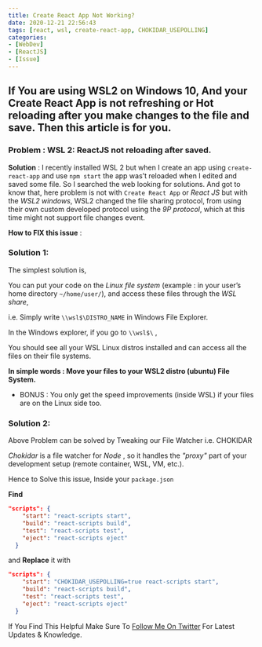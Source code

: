 ```yaml
---
title: Create React App Not Working?
date: 2020-12-21 22:56:43
tags: [react, wsl, create-react-app, CHOKIDAR_USEPOLLING]
categories:
- [WebDev]
- [ReactJS]
- [Issue]
---
```


## If You are using WSL2 on Windows 10, And your Create React App is not refreshing or Hot reloading after you make changes to the file and save. Then this article is for you.

### Problem : **WSL 2: ReactJS not reloading after saved.**


**Solution** : I recently installed WSL 2 but when I create an app using ```create-react-app``` and use ```npm start``` the app was’t reloaded when I edited and saved some file. So I searched the web looking for solutions. And got to know that, here problem is not with ```Create React App``` or *React JS* but with the *WSL2 windows*, WSL2 changed the file sharing protocol, from using their own custom developed protocol using the *9P protocol*, which at this time might not support file changes event. 


**How to FIX this issue** :

### **Solution 1**:

The simplest solution is, 

You can put your code on the *Linux file system* 
(example : in your user’s home directory ```~/home/user/```),
and access these files through the *WSL share*, 

i.e. Simply write ```\\wsl$\DISTRO_NAME``` in Windows File Explorer.

In the Windows explorer, if you go to ```\\wsl$\``` ,

You should see all your WSL Linux distros installed and can access all the files on their file systems.

**In simple words : Move your files to your WSL2 distro (ubuntu) File System.**

- BONUS : You only get the speed improvements (inside WSL) if your files are on the Linux side too.

### **Solution 2**:

Above Problem can be solved by Tweaking our File Watcher i.e. CHOKIDAR

*Chokidar* is a file watcher for *Node* , so it handles the *"proxy"* part of your development setup (remote container, WSL, VM, etc.).

Hence to Solve this issue,
Inside your ```package.json```

**Find**

```json
"scripts": {
    "start": "react-scripts start",
    "build": "react-scripts build",
    "test": "react-scripts test",
    "eject": "react-scripts eject"
  }
```

and **Replace** it with

```json
"scripts": {
    "start": "CHOKIDAR_USEPOLLING=true react-scripts start",
    "build": "react-scripts build",
    "test": "react-scripts test",
    "eject": "react-scripts eject"
  }
```

If You Find This Helpful Make Sure To [Follow Me On Twitter](https://twitter.com/prajjwal_datir)
For Latest Updates & Knowledge.